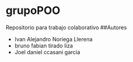 # grupoPOO
Repositorio para trabajo colaborativo
 ##Autores
 - Ivan Alejandro Noriega Llerena
 - bruno fabian tirado liza
 - Joel daniel ccasani garcia
